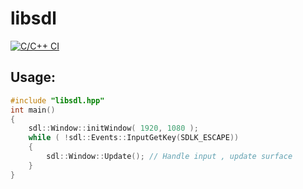# libsdl
[![C/C++ CI](https://github.com/artamonovoleg/libsdl/workflows/C++%20CI/test_MacOS/badge.svg?branch=master)](https://github.com/artamonovoleg/libsdl/actions)
## Usage:


```cpp
#include "libsdl.hpp"
int main()
{
    sdl::Window::initWindow( 1920, 1080 );
    while ( !sdl::Events::InputGetKey(SDLK_ESCAPE))
    {
        sdl::Window::Update(); // Handle input , update surface
    }
}
```
